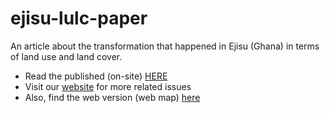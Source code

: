 # ejisu-lulc-paper
An article about the transformation that happened in Ejisu (Ghana) in terms of land use and land cover.
* Read the published (on-site) [HERE](https://tekkigeo.github.io/ejisu-lulc-paper/)
* Visit our [website](https://sites.google.com/view/tekkigeo/) for more related issues
* Also, find the web version (web map) [here](https://tekkigeo.github.io/ejisu_lulc_web_map/)
